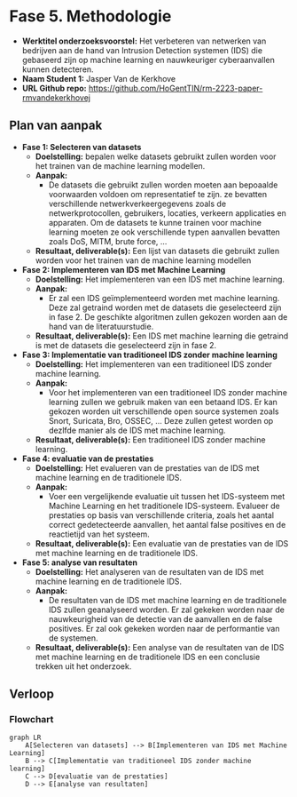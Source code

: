 # Fase 5. Methodologie

- **Werktitel onderzoeksvoorstel:** Het verbeteren van netwerken van bedrijven aan de hand van Intrusion Detection systemen (IDS) die gebaseerd zijn op machine learning en nauwkeuriger cyberaanvallen kunnen detecteren.
- **Naam Student 1:** Jasper Van de Kerkhove
- **URL Github repo:** <https://github.com/HoGentTIN/rm-2223-paper-rmvandekerkhovej>

## Plan van aanpak

- **Fase 1: Selecteren van datasets**
    - **Doelstelling:** bepalen welke datasets gebruikt zullen worden voor het trainen van de machine learning modellen.
    - **Aanpak:**
        - De datasets die gebruikt zullen worden moeten aan bepoaalde voorwaarden voldoen om representatief te zijn. ze bevatten verschillende netwerkverkeergegevens zoals de netwerkprotocollen, gebruikers, locaties, verkeern applicaties en apparaten. Om de datasets te kunne trainen voor  machine learning moeten ze ook verschillende typen aanvallen bevatten zoals DoS, MITM, brute force, ...
    - **Resultaat, deliverable(s):** Een lijst van datasets die gebruikt zullen worden voor het trainen van de machine learning modellen
- **Fase 2: Implementeren van IDS met Machine Learning**
    - **Doelstelling:** Het implementeren van een IDS met machine learning.
    - **Aanpak:**
        - Er zal een IDS geïmplementeerd worden met machine learning. Deze zal getraind worden met de datasets die geselecteerd zijn in fase 2. De geschikte algoritmen zullen gekozen worden aan de hand van de literatuurstudie.
    - **Resultaat, deliverable(s):** Een IDS met machine learning die getraind is met de datasets die geselecteerd zijn in fase 2.
- **Fase 3: Implementatie van traditioneel IDS zonder machine learning**
    - **Doelstelling:** Het implementeren van een traditioneel IDS zonder machine learning.
    - **Aanpak:**
        -  Voor het implementeren van een traditioneel IDS zonder machine learning zullen we gebruik maken van een betaand IDS. Er kan gekozen worden uit verschillende open source systemen zoals Snort, Suricata, Bro, OSSEC, ... Deze zullen getest worden op dezlfde manier als de IDS met machine learning.
    - **Resultaat, deliverable(s):** Een traditioneel IDS zonder machine learning.
- **Fase 4: evaluatie van de prestaties**
    - **Doelstelling:**  Het evalueren van de prestaties van de IDS met machine learning en de traditionele IDS.
    - **Aanpak:**
        - Voer een vergelijkende evaluatie uit tussen het IDS-systeem met Machine Learning en het traditionele IDS-systeem. Evalueer de prestaties op basis van verschillende criteria, zoals het aantal correct gedetecteerde aanvallen, het aantal false positives en de reactietijd van het systeem. 
    - **Resultaat, deliverable(s):** Een evaluatie van de prestaties van de IDS met machine learning en de traditionele IDS.
- **Fase 5: analyse van resultaten**
    - **Doelstelling:** Het analyseren van de resultaten van de IDS met machine learning en de traditionele IDS.
    - **Aanpak:**
        -  De resultaten van de IDS met machine learning en de traditionele IDS zullen geanalyseerd worden. Er zal gekeken worden naar de nauwkeurigheid van de detectie van de aanvallen en de false positives. Er zal ook gekeken worden naar de performantie van de systemen.
    - **Resultaat, deliverable(s):** Een analyse van de resultaten van de IDS met machine learning en de traditionele IDS en een conclusie trekken uit het onderzoek.


## Verloop

### Flowchart

```mermaid
graph LR
    A[Selecteren van datasets] --> B[Implementeren van IDS met Machine Learning]
    B --> C[Implementatie van traditioneel IDS zonder machine learning]
    C --> D[evaluatie van de prestaties]
    D --> E[analyse van resultaten]
```
